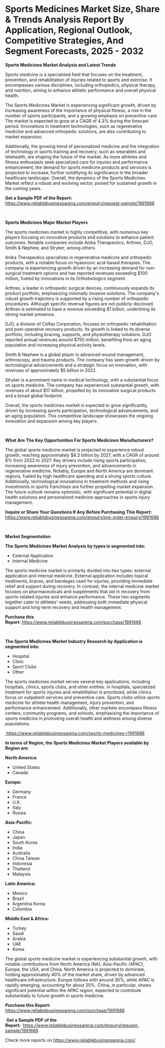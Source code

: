 <p><h1>Sports Medicines Market Size, Share & Trends Analysis Report By Application, Regional Outlook, Competitive Strategies, And Segment Forecasts, 2025 - 2032</h1></p><p><strong>Sports Medicines Market Analysis and Latest Trends</strong></p>
<p><p>Sports medicine is a specialized field that focuses on the treatment, prevention, and rehabilitation of injuries related to sports and exercise. It encompasses various disciplines, including orthopedics, physical therapy, and nutrition, aiming to enhance athletic performance and overall physical health. </p><p>The Sports Medicines Market is experiencing significant growth, driven by increasing awareness of the importance of physical fitness, a rise in the number of sports participants, and a growing emphasis on preventive care. The market is expected to grow at a CAGR of 4.3% during the forecast period. Innovations in treatment technologies, such as regenerative medicine and advanced orthopedic solutions, are also contributing to market expansion. </p><p>Additionally, the growing trend of personalized medicine and the integration of technology in sports training and recovery, such as wearables and telehealth, are shaping the future of the market. As more athletes and fitness enthusiasts seek specialized care for injuries and performance enhancement, the demand for sports medicine products and services is projected to increase, further solidifying its significance in the broader healthcare landscape. Overall, the dynamics of the Sports Medicines Market reflect a robust and evolving sector, poised for sustained growth in the coming years.</p></p>
<p><strong>Get a Sample PDF of the Report:&nbsp;</strong> <a href="https://www.reliablebusinessarena.com/enquiry/request-sample/1991688?utm_campaign=2527&utm_medium=2&utm_source=Github&utm_content=ia&utm_term=03032025&utm_id=sports-medicines">https://www.reliablebusinessarena.com/enquiry/request-sample/1991688</a></p>
<p>&nbsp;</p>
<p><strong>Sports Medicines Major Market Players</strong></p>
<p><p>The sports medicines market is highly competitive, with numerous key players focusing on innovative products and solutions to enhance patient outcomes. Notable companies include Anika Therapeutics, Arthrex, DJO, Smith & Nephew, and Stryker, among others.</p><p>Anika Therapeutics specializes in regenerative medicine and orthopedic products, with a notable focus on hyaluronic acid-based therapies. The company is experiencing growth driven by an increasing demand for non-surgical treatment options and has reported revenues exceeding $100 million, fueled by innovations in its Orthobiologics segment.</p><p>Arthrex, a leader in orthopedic surgical devices, continuously expands its product portfolio, emphasizing minimally invasive solutions. The company's robust growth trajectory is supported by a rising number of orthopedic procedures. Although specific revenue figures are not publicly disclosed, Arthrex is estimated to have a revenue exceeding $1 billion, underlining its strong market presence.</p><p>DJO, a division of Colfax Corporation, focuses on orthopedic rehabilitation and post-operative recovery products. Its growth is linked to its diverse portfolio, including bracing, supports, and physiotherapy solutions. DJO reported annual revenues around $750 million, benefiting from an aging population and increasing physical activity levels.</p><p>Smith & Nephew is a global player in advanced wound management, arthroscopy, and trauma products. The company has seen growth driven by technological advancements and a strategic focus on innovation, with revenues of approximately $5 billion in 2022.</p><p>Stryker is a prominent name in medical technology, with a substantial focus on sports medicine. The company has experienced substantial growth, with revenues of about $17 billion, propelled by its innovative surgical products and a broad global footprint.</p><p>Overall, the sports medicines market is expected to grow significantly, driven by increasing sports participation, technological advancements, and an aging population. This competitive landscape showcases the ongoing innovation and expansion among key players.</p></p>
<p>&nbsp;</p>
<p><strong>What Are The Key Opportunities For Sports Medicines Manufacturers?</strong></p>
<p><p>The global sports medicine market is projected to experience robust growth, reaching approximately $8.3 billion by 2027, with a CAGR of around 8% from 2023 to 2027. Key drivers include rising sports participation, increasing awareness of injury prevention, and advancements in regenerative medicine. Notably, Europe and North America are dominant regions, fueled by high healthcare spending and a strong sports culture. Additionally, technological innovations in treatment methods and rising investments in sports franchises are further propelling market expansion. The future outlook remains optimistic, with significant potential in digital health solutions and personalized medicine approaches in sports injury management.</p></p>
<p><strong>Inquire or Share Your Questions If Any Before Purchasing This Report:</strong> <a href="https://www.reliablebusinessarena.com/enquiry/pre-order-enquiry/1991688?utm_campaign=2527&utm_medium=2&utm_source=Github&utm_content=ia&utm_term=03032025&utm_id=sports-medicines">https://www.reliablebusinessarena.com/enquiry/pre-order-enquiry/1991688</a></p>
<p>&nbsp;</p>
<p><strong>Market Segmentation</strong></p>
<p><strong>The Sports Medicines Market Analysis by types is segmented into:</strong></p>
<p><ul><li>External Application</li><li>Internal Medicine</li></ul></p>
<p><p>The sports medicine market is primarily divided into two types: external application and internal medicine. External application includes topical treatments, braces, and bandages used for injuries, providing immediate relief and support during recovery. In contrast, the internal medicine market focuses on pharmaceuticals and supplements that aid in recovery from sports-related injuries and enhance performance. These two segments together cater to athletes' needs, addressing both immediate physical support and long-term recovery and health management.</p></p>
<p><strong>Purchase this Report:&nbsp;</strong><a href="https://www.reliablebusinessarena.com/purchase/1991688?utm_campaign=2527&utm_medium=2&utm_source=Github&utm_content=ia&utm_term=03032025&utm_id=sports-medicines">https://www.reliablebusinessarena.com/purchase/1991688</a></p>
<p>&nbsp;</p>
<p><strong>The Sports Medicines Market Industry Research by Application is segmented into:</strong></p>
<p><ul><li>Hospital</li><li>Clinic</li><li>Sport Clubs</li><li>Other</li></ul></p>
<p><p>The sports medicines market serves several key applications, including hospitals, clinics, sports clubs, and other entities. In hospitals, specialized treatment for sports injuries and rehabilitation is prioritized, while clinics focus on outpatient services and preventive care. Sports clubs utilize sports medicine for athlete health management, injury prevention, and performance enhancement. Additionally, other markets encompass fitness centers, community programs, and schools, emphasizing the importance of sports medicine in promoting overall health and wellness among diverse populations.</p></p>
<p><a href="https://www.reliablebusinessarena.com/sports-medicines-r1991688?utm_campaign=2527&utm_medium=2&utm_source=Github&utm_content=ia&utm_term=03032025&utm_id=sports-medicines">&nbsp;https://www.reliablebusinessarena.com/sports-medicines-r1991688</a></p>
<p><strong>In terms of Region, the Sports Medicines Market Players available by Region are:</strong></p>
<p>
    <p> <strong> North America: </strong>
        <ul>
            <li>United States</li>
            <li>Canada</li>
        </ul>
        </p> 
    <p> <strong> Europe: </strong>
        <ul>
            <li>Germany</li>
            <li>France</li>
            <li>U.K.</li>
            <li>Italy</li>
            <li>Russia</li>
        </ul>
        </p> 
    <p> <strong> Asia-Pacific: </strong>
        <ul>
            <li>China</li>
            <li>Japan</li>
            <li>South Korea</li>
            <li>India</li>
            <li>Australia</li>
            <li>China Taiwan</li>
            <li>Indonesia</li>
            <li>Thailand</li>
            <li>Malaysia</li>
        </ul>
        </p> 
    <p> <strong> Latin America: </strong>
        <ul>
            <li>Mexico</li>
            <li>Brazil</li>
            <li>Argentina Korea</li>
            <li>Colombia</li>
        </ul>
        </p> 
    <p> <strong> Middle East & Africa: </strong>
        <ul>
            <li>Turkey</li>
            <li>Saudi</li>
            <li>Arabia</li>
            <li>UAE</li>
            <li>Korea</li>
        </ul>
    </p>
    </p>
<p><p>The global sports medicine market is experiencing substantial growth, with notable contributions from North America (NA), Asia-Pacific (APAC), Europe, the USA, and China. North America is projected to dominate, holding approximately 40% of the market share, driven by advanced healthcare infrastructure. Europe follows with around 30%, while APAC is rapidly emerging, accounting for about 20%. China, in particular, shows significant potential within the APAC region, expected to contribute substantially to future growth in sports medicine.</p></p>
<p><strong>Purchase this Report: </strong><a href="https://www.reliablebusinessarena.com/purchase/1991688?utm_campaign=2527&utm_medium=2&utm_source=Github&utm_content=ia&utm_term=03032025&utm_id=sports-medicines">https://www.reliablebusinessarena.com/purchase/1991688</a></p>
<p>&nbsp;<strong>Get a Sample PDF of the Report:&nbsp;&nbsp;</strong><a href="https://www.reliablebusinessarena.com/enquiry/request-sample/1991688?utm_campaign=2527&utm_medium=2&utm_source=Github&utm_content=ia&utm_term=03032025&utm_id=sports-medicines">https://www.reliablebusinessarena.com/enquiry/request-sample/1991688</a></p>
<p><strong></strong></p>
<p>Check more reports on <a href="https://www.reliablebusinessarena.com/?utm_campaign=2527&utm_medium=2&utm_source=Github&utm_content=ia&utm_term=03032025&utm_id=sports-medicines">https://www.reliablebusinessarena.com/</a></p>